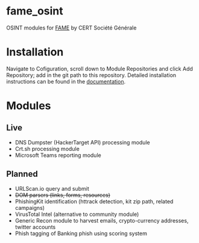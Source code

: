 # fame_osint
OSINT modules for [FAME](https://github.com/certsocietegenerale/fame/) by CERT Société Générale

# Installation

Navigate to Cofiguration, scroll down to Module Repositories and click Add Repository; add in the git path to this repository. Detailed installation instructions can be found in the [documentation](https://fame.readthedocs.io/en/latest/installation.html).

# Modules

## Live

* DNS Dumpster (HackerTarget API) processing module
* Crt.sh processing module
* Microsoft Teams reporting module

## Planned

* URLScan.io query and submit
* ~~DOM parsers (links, forms, resources)~~
* PhishingKit identification (httrack detection, kit zip path, related campaigns)
* VirusTotal Intel (alternative to community module)
* Generic Recon module to harvest emails, crypto-currency addresses, twitter accounts
* Phish tagging of Banking phish using scoring system